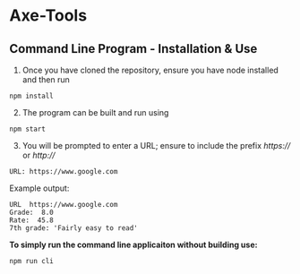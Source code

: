 # Axe-Tools

## Command Line Program - Installation & Use

1. Once you have cloned the repository, ensure you have node installed and then run

```
npm install
```

2. The program can be built and run using

```
npm start
```

3. You will be prompted to enter a URL; ensure to include the prefix _https://_ or _http://_

```
URL: https://www.google.com
```

Example output:

```
URL  https://www.google.com
Grade:  8.0
Rate:  45.8
7th grade: 'Fairly easy to read'
```

**To simply run the command line applicaiton without building use:**

```
npm run cli
```
